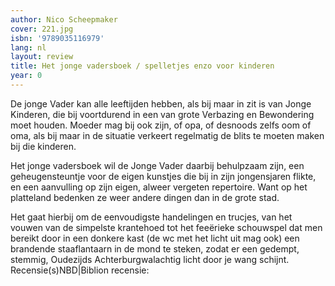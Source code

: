```yaml
---
author: Nico Scheepmaker
cover: 221.jpg
isbn: '9789035116979'
lang: nl
layout: review
title: Het jonge vadersboek / spelletjes enzo voor kinderen
year: 0
---
```

De jonge Vader kan alle leeftijden hebben, als bij maar in zit is van Jonge Kinderen, die bij voortdurend in een van grote Verbazing en Bewondering moet houden. Moeder mag bij ook zijn, of opa, of desnoods zelfs oom of oma, als bij maar in de situatie verkeert regelmatig de blits te moeten maken bij die kinderen.

Het jonge vadersboek wil de Jonge Vader daarbij behulpzaam zijn, een geheugensteuntje voor de eigen kunstjes die bij in zijn jongensjaren flikte, en een aanvulling op zijn eigen, alweer vergeten repertoire. Want op het platteland bedenken ze weer andere dingen dan in de grote stad.

Het gaat hierbij om de eenvoudigste handelingen en trucjes, van het vouwen van de simpelste krantehoed tot het feeërieke schouwspel dat men bereikt door in een donkere kast (de wc met het licht uit mag ook) een brandende staaflantaarn in de mond te steken, zodat er een gedempt, stemmig, Oudezijds Achterburgwalachtig licht door je wang schijnt.
Recensie(s)NBD|Biblion recensie:
